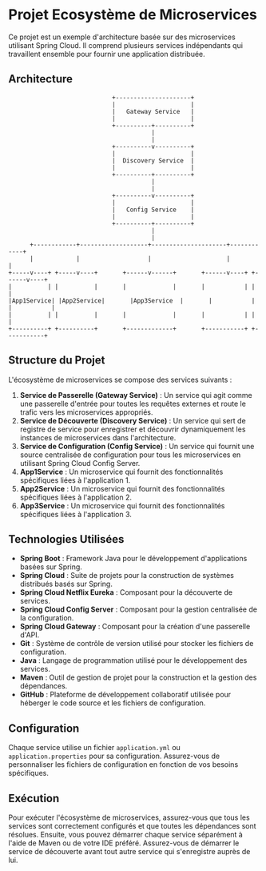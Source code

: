 # Projet Ecosystème de Microservices

Ce projet est un exemple d'architecture basée sur des microservices utilisant Spring Cloud. Il comprend plusieurs services indépendants qui travaillent ensemble pour fournir une application distribuée.

## Architecture

```
                             +---------------------+
                             |                     |
                             |   Gateway Service   |
                             |                     |
                             +----------+----------+
                                        |
                                        |
                             +----------v----------+
                             |                     |
                             |  Discovery Service  |
                             |                     |
                             +----------+----------+
                                        |
                                        |
                             +----------v----------+
                             |                     |
                             |   Config Service    |
                             |                     |
                             +----------+----------+
                                        |
                                        |
      +------------+-------------------+---------------------+------------+
      |            |                   |                     |            |
+-----v----+ +-----v----+       +------v------+       +------v----+ +------v----+
|          | |          |       |             |       |           | |           |
|App1Service| |App2Service|       |App3Service  |       |           | |           |
|          | |          |       |             |       |           | |           |
+----------+ +----------+       +-------------+       +-----------+ +-----------+
```

## Structure du Projet

L'écosystème de microservices se compose des services suivants :

1. **Service de Passerelle (Gateway Service)** : Un service qui agit comme une passerelle d'entrée pour toutes les requêtes externes et route le trafic vers les microservices appropriés.
2. **Service de Découverte (Discovery Service)** : Un service qui sert de registre de service pour enregistrer et découvrir dynamiquement les instances de microservices dans l'architecture.
3. **Service de Configuration (Config Service)** : Un service qui fournit une source centralisée de configuration pour tous les microservices en utilisant Spring Cloud Config Server.
4. **App1Service** : Un microservice qui fournit des fonctionnalités spécifiques liées à l'application 1.
5. **App2Service** : Un microservice qui fournit des fonctionnalités spécifiques liées à l'application 2.
6. **App3Service** : Un microservice qui fournit des fonctionnalités spécifiques liées à l'application 3.

## Technologies Utilisées

- **Spring Boot** : Framework Java pour le développement d'applications basées sur Spring.
- **Spring Cloud** : Suite de projets pour la construction de systèmes distribués basés sur Spring.
- **Spring Cloud Netflix Eureka** : Composant pour la découverte de services.
- **Spring Cloud Config Server** : Composant pour la gestion centralisée de la configuration.
- **Spring Cloud Gateway** : Composant pour la création d'une passerelle d'API.
- **Git** : Système de contrôle de version utilisé pour stocker les fichiers de configuration.
- **Java** : Langage de programmation utilisé pour le développement des services.
- **Maven** : Outil de gestion de projet pour la construction et la gestion des dépendances.
- **GitHub** : Plateforme de développement collaboratif utilisée pour héberger le code source et les fichiers de configuration.

## Configuration

Chaque service utilise un fichier `application.yml` ou `application.properties` pour sa configuration. Assurez-vous de personnaliser les fichiers de configuration en fonction de vos besoins spécifiques.

## Exécution

Pour exécuter l'écosystème de microservices, assurez-vous que tous les services sont correctement configurés et que toutes les dépendances sont résolues. Ensuite, vous pouvez démarrer chaque service séparément à l'aide de Maven ou de votre IDE préféré. Assurez-vous de démarrer le service de découverte avant tout autre service qui s'enregistre auprès de lui.
